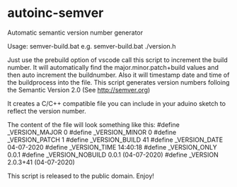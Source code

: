 # autoinc-semver
Automatic semantic version number generator

Usage: semver-build.bat e.g. semver-build.bat ./version.h

Just use the prebuild option of vscode call this script to increment the build number. 
It will automatically find the major.minor.patch+build values and then auto increment the buildnumber. 
Also it will timestamp date and time of the buildprocess into the file.
This script generates version numbers folloing the Semantic Version 2.0 (See http://semver.org)

It creates a C/C++ compatible file you can include in your aduino sketch to reflect the version number.

The content of the file will look something like this: #define _VERSION_MAJOR 0 #define _VERSION_MINOR 0
#define _VERSION_PATCH 1 #define _VERSION_BUILD 41 #define _VERSION_DATE 04-07-2020 #define _VERSION_TIME 14:40:18 #define _VERSION_ONLY 0.0.1 #define _VERSION_NOBUILD 0.0.1 (04-07-2020) #define _VERSION 2.0.3+41 (04-07-2020)

This script is released to the public domain. Enjoy!
